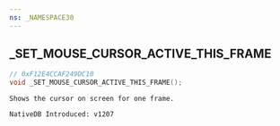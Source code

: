 ```yaml
---
ns: _NAMESPACE30
---
```

## _SET_MOUSE_CURSOR_ACTIVE_THIS_FRAME

```c
// 0xF12E4CCAF249DC10
void _SET_MOUSE_CURSOR_ACTIVE_THIS_FRAME();
```

```
Shows the cursor on screen for one frame.

NativeDB Introduced: v1207
```

